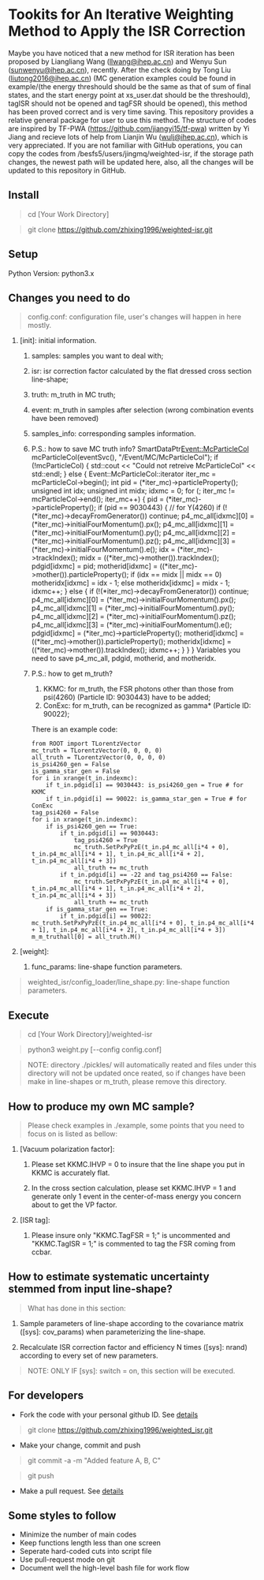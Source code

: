 # Tookits for An Iterative Weighting Method to Apply the ISR Correction
Maybe you have noticed that a new method for ISR iteration has been proposed by Liangliang Wang (llwang@ihep.ac.cn) and Wenyu Sun (sunwenyu@ihep.ac.cn), recently. After the check doing by Tong Liu (liutong2016@ihep.ac.cn) (MC generation examples could be found in example/(the energy threshould should be the same as that of sum of final states, and the start energy point at xs_user.dat should be the threshould), tagISR should not be opened and tagFSR should be opened), this method has been proved correct and is very time saving. This repository provides a relative general package for user to use this method. The structure of codes are inspired by TF-PWA (https://github.com/jiangyi15/tf-pwa) written by Yi Jiang and recieve lots of help from Lianjin Wu (wulj@ihep.ac.cn), which is very appreciated. If you are not familiar with GitHub operations, you can copy the codes from /besfs5/users/jingmq/weighted-isr, if the storage path changes, the newest path will be updated here, also, all the changes will be updated to this repository in GitHub.

## Install

> cd [Your Work Directory]

> git clone https://github.com/zhixing1996/weighted-isr.git

## Setup

Python Version: python3.x

## Changes you need to do

> config.conf: configuration file, user's changes will happen in here mostly.

1. [init]: initial information.
    1. samples: samples you want to deal with;
    2. isr: isr correction factor calculated by the flat dressed cross section line-shape;
    3. truth: m_truth in MC truth;
    4. event: m_truth in samples after selection (wrong combination events have been removed)
    5. samples_info: corresponding samples information.
    6. P.S.: how to save MC truth info?
        SmartDataPtr<Event::McParticleCol> mcParticleCol(eventSvc(), "/Event/MC/McParticleCol");
        if (!mcParticleCol) {
            std::cout << "Could not retreive McParticleCol" << std::endl;
        }
        else {
            Event::McParticleCol::iterator iter_mc = mcParticleCol->begin();
            int pid = (*iter_mc)->particleProperty();
            unsigned int idx;
            unsigned int midx;
            idxmc = 0;
            for (; iter_mc != mcParticleCol->end(); iter_mc++) {
                pid = (*iter_mc)->particleProperty();
                if (pid == 9030443) { // for Y(4260)
                    if (!(*iter_mc)->decayFromGenerator()) continue;
                    p4_mc_all[idxmc][0] = (*iter_mc)->initialFourMomentum().px();
                    p4_mc_all[idxmc][1] = (*iter_mc)->initialFourMomentum().py();
                    p4_mc_all[idxmc][2] = (*iter_mc)->initialFourMomentum().pz();
                    p4_mc_all[idxmc][3] = (*iter_mc)->initialFourMomentum().e();
                    idx = (*iter_mc)->trackIndex();
                    midx = ((*iter_mc)->mother()).trackIndex();
                    pdgid[idxmc] = pid;
                    motherid[idxmc] = ((*iter_mc)->mother()).particleProperty();
                    if (idx == midx || midx == 0) motheridx[idxmc] = idx - 1;
                    else motheridx[idxmc] = midx - 1;
                    idxmc++;
                }
                else {
                    if (!(*iter_mc)->decayFromGenerator()) continue;
                    p4_mc_all[idxmc][0] = (*iter_mc)->initialFourMomentum().px();
                    p4_mc_all[idxmc][1] = (*iter_mc)->initialFourMomentum().py();
                    p4_mc_all[idxmc][2] = (*iter_mc)->initialFourMomentum().pz();
                    p4_mc_all[idxmc][3] = (*iter_mc)->initialFourMomentum().e();
                    pdgid[idxmc] = (*iter_mc)->particleProperty();
                    motherid[idxmc] = ((*iter_mc)->mother()).particleProperty();
                    motheridx[idxmc] = ((*iter_mc)->mother()).trackIndex();
                    idxmc++;
                }
            }
        }
        Variables you need to save p4_mc_all, pdgid, motherid, and motheridx.

    7. P.S.: how to get m_truth?
        1. KKMC: for m_truth, the FSR photons other than those from psi(4260) (Particle ID: 9030443) have to be added;
        2. ConExc: for m_truth, can be recognized as gamma* (Particle ID: 90022);

        There is an example code:
        ```
        from ROOT import TLorentzVector
        mc_truth = TLorentzVector(0, 0, 0, 0)
        all_truth = TLorentzVector(0, 0, 0, 0)
        is_psi4260_gen = False
        is_gamma_star_gen = False
        for i in xrange(t_in.indexmc):
            if t_in.pdgid[i] == 9030443: is_psi4260_gen = True # for KKMC
            if t_in.pdgid[i] == 90022: is_gamma_star_gen = True # for ConExc
        tag_psi4260 = False
        for i in xrange(t_in.indexmc):
            if is_psi4260_gen == True:
                if t_in.pdgid[i] == 9030443:
                    tag_psi4260 = True
                    mc_truth.SetPxPyPzE(t_in.p4_mc_all[i*4 + 0], t_in.p4_mc_all[i*4 + 1], t_in.p4_mc_all[i*4 + 2], t_in.p4_mc_all[i*4 + 3])
                    all_truth += mc_truth
                if t_in.pdgid[i] == -22 and tag_psi4260 == False:
                    mc_truth.SetPxPyPzE(t_in.p4_mc_all[i*4 + 0], t_in.p4_mc_all[i*4 + 1], t_in.p4_mc_all[i*4 + 2], t_in.p4_mc_all[i*4 + 3])
                    all_truth += mc_truth
            if is_gamma_star_gen == True:
                if t_in.pdgid[i] == 90022: mc_truth.SetPxPyPzE(t_in.p4_mc_all[i*4 + 0], t_in.p4_mc_all[i*4 + 1], t_in.p4_mc_all[i*4 + 2], t_in.p4_mc_all[i*4 + 3])
        m_m_truthall[0] = all_truth.M()
        ```

2. [weight]:
    1. func_params: line-shape function parameters.

> weighted_isr/config_loader/line_shape.py: line-shape function parameters.

## Execute

> cd [Your Work Directory]/weighted-isr

> python3 weight.py [--config config.conf]

> NOTE: directory ./pickles/ will automatically reated and files under this directory will not be updated once reated, so if changes have been make in line-shapes or m_truth, please remove this directory.

## How to produce my own MC sample?

> Please check examples in ./example, some points that you need to focus on is listed as bellow:

1. [Vacuum polarization factor]: 

    1. Please set KKMC.IHVP = 0 to insure that the line shape you put in KKMC is accurately flat.
    
    2. In the cross section calculation, please set KKMC.IHVP = 1 and generate only 1 event in the center-of-mass energy you concern about to get the VP factor.
    
2. [ISR tag]: 

    1. Please insure only "KKMC.TagFSR = 1;" is uncommented and "KKMC.TagISR = 1;" is commented to tag the FSR coming from ccbar.

## How to estimate systematic uncertainty stemmed from input line-shape?

> What has done in this section:

1. Sample parameters of line-shape according to the covariance matrix ([sys]: cov_params) when parameterizing the line-shape.

2. Recalculate ISR correction factor and efficiency N times ([sys]: nrand) according to every set of new parameters.

> NOTE: ONLY IF [sys]: switch = on, this section will be executed.

## For developers 
 
- Fork the code with your personal github ID. See [details](https://help.github.com/articles/fork-a-repo/)
 
> git clone https://github.com/zhixing1996/weighted_isr.git
 
- Make your change, commit and push
 
> git commit -a -m "Added feature A, B, C"
 
> git push
 
- Make a pull request. See [details](https://help.github.com/articles/using-pull-requests/)
 
## Some styles to follow 
- Minimize the number of main codes
- Keep functions length less than one screen
- Seperate hard-coded cuts into script file
- Use pull-request mode on git 
- Document well the high-level bash file for work flow 
